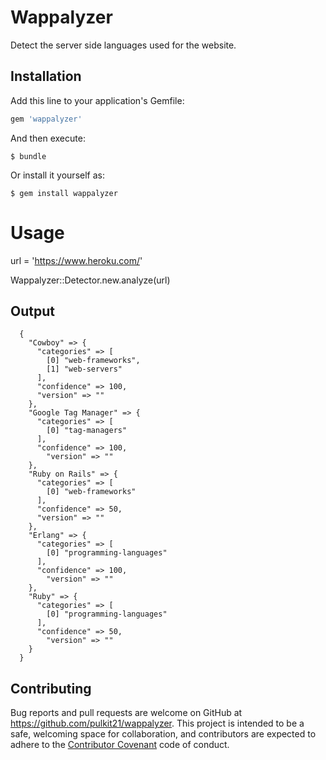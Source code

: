 # Wappalyzer

  Detect the server side languages used for the website.

## Installation

Add this line to your application's Gemfile:

```ruby
gem 'wappalyzer'
```

And then execute:

    $ bundle

Or install it yourself as:

    $ gem install wappalyzer

# Usage

  url = 'https://www.heroku.com/'

  Wappalyzer::Detector.new.analyze(url)

## Output

  ```
    {
      "Cowboy" => {
        "categories" => [
          [0] "web-frameworks",
          [1] "web-servers"
        ],
        "confidence" => 100,
        "version" => ""
      },
      "Google Tag Manager" => {
        "categories" => [
          [0] "tag-managers"
        ],
        "confidence" => 100,
          "version" => ""
      },
      "Ruby on Rails" => {
        "categories" => [
          [0] "web-frameworks"
        ],
        "confidence" => 50,
        "version" => ""
      },
      "Erlang" => {
        "categories" => [
          [0] "programming-languages"
        ],
        "confidence" => 100,
          "version" => ""
      },
      "Ruby" => {
        "categories" => [
          [0] "programming-languages"
        ],
        "confidence" => 50,
          "version" => ""
      }
    }
  ```




## Contributing

Bug reports and pull requests are welcome on GitHub at https://github.com/pulkit21/wappalyzer. This project is intended to be a safe, welcoming space for collaboration, and contributors are expected to adhere to the [Contributor Covenant](http://contributor-covenant.org) code of conduct.

